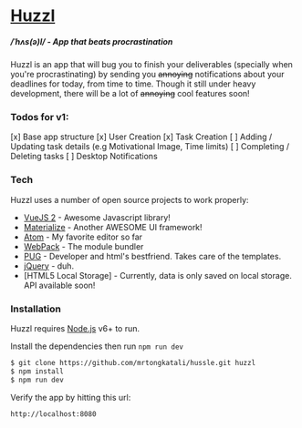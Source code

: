 # [Huzzl](http://huzzl.crazyapp.cloud/)
##### /ˈhʌs(ə)l/ - App that beats procrastination

Huzzl is an app that will bug you to finish your deliverables (specially when you're procrastinating) by sending you ~~annoying~~ notifications about your deadlines for today, from time to time. Though it still under heavy development, there will be a lot of ~~annoying~~ cool features soon!

### Todos for v1:
[x] Base app structure
[x] User Creation
[x] Task Creation
[ ] Adding / Updating task details (e.g Motivational Image, Time limits)
[ ] Completing / Deleting tasks
[ ] Desktop Notifications

### Tech

Huzzl uses a number of open source projects to work properly:

* [VueJS 2](https://vuejs.org/) - Awesome Javascript library!
* [Materialize](http://materializecss.com/) - Another AWESOME UI framework!
* [Atom](https://atom.io/) - My favorite editor so far
* [WebPack](https://webpack.github.io/) - The module bundler
* [PUG](https://pugjs.org/api/getting-started.html) - Developer and html's bestfriend. Takes care of the templates.
* [jQuery](https://jquery.com/) - duh.
* [HTML5 Local Storage] - Currently, data is only saved on local storage. API available soon!

### Installation

Huzzl requires [Node.js](https://nodejs.org/) v6+ to run.

Install the dependencies then run `npm run dev`

```sh
$ git clone https://github.com/mrtongkatali/hussle.git huzzl
$ npm install
$ npm run dev
```

Verify the app by hitting this url:
```sh
http://localhost:8080
```
